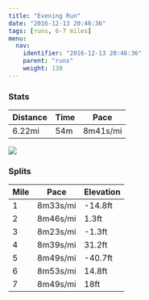 ```yaml
---
title: "Evening Run"
date: "2016-12-13 20:46:36"
tags: [runs, 6-7 miles]
menu:
  nav:
    identifier: "2016-12-13 20:46:36"
    parent: "runs"
    weight: 130
---
```


### Stats

| Distance | Time | Pace |
|----------|------|------|
|6.22mi|54m|8m41s/mi|

<img src='https://maps.googleapis.com/maps/api/staticmap?maptype=roadmap&path=enc:gwjeIvgvLgLyCcCfq@vBvAmAjCxElWxGhQrAf@lBdOxFlKtFxAjJ|P|FfQbHjh@i@iAbA`t@kCh\hApYzIh\hPdRaDsAgLoOmIq^cA_^|CyZBy_@mA}Ml@fAyGad@_H_VaJaPwEmAyEiG_FyWoM_VsAePbAsCoB}@lA_CZwl@&key=AIzaSyC1MId7bFpkLXNAaYhBSTb8jLyiSqzbDtM&size=800x800&markers=color:yellow|label:S|53.47204,-2.24908&markers=color:green|label:F|53.47443000000001,-2.24852'>

### Splits

| Mile | Pace | Elevation |
|------|------|-----------|
|1|8m33s/mi|-14.8ft|
|2|8m46s/mi|1.3ft|
|3|8m23s/mi|-1.3ft|
|4|8m39s/mi|31.2ft|
|5|8m49s/mi|-40.7ft|
|6|8m53s/mi|14.8ft|
|7|8m49s/mi|18ft|
